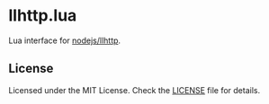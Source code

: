 # llhttp.lua

Lua interface for [nodejs/llhttp](https://github.com/nodejs/llhttp).

## License

Licensed under the MIT License. Check the [LICENSE](./LICENSE) file for details.
